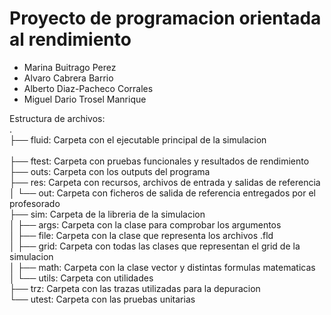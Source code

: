 # Proyecto de programacion orientada al rendimiento

- Marina Buitrago Perez
- Alvaro Cabrera Barrio 
- Alberto Diaz-Pacheco Corrales
- Miguel Dario Trosel Manrique

Estructura de archivos: <br>
.<br>
├── fluid: Carpeta con el ejecutable principal de la simulacion<br>          
├── ftest: Carpeta con pruebas funcionales y resultados de rendimiento<br>
├── outs: Carpeta con los outputs del programa<br>
├── res: Carpeta con recursos, archivos de entrada y salidas de referencia<br>
│   └── out: Carpeta con ficheros de salida de referencia entregados por el profesorado<br>
├── sim: Carpeta de la libreria de la simulacion<br>
│   ├── args: Carpeta con la clase para comprobar los argumentos <br>
│   ├── file: Carpeta con la clase que representa los archivos .fld<br>
│   ├── grid: Carpeta con todas las clases que representan el grid de la simulacion<br>
│   ├── math: Carpeta con la clase vector y distintas formulas matematicas<br>
│   └── utils: Carpeta con utilidades<br>
├── trz: Carpeta con las trazas utilizadas para la depuracion<br>
└── utest: Carpeta con las pruebas unitarias<br>
